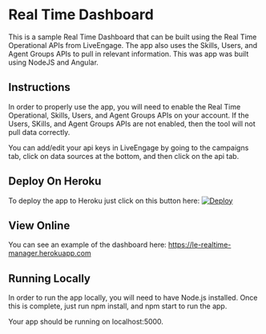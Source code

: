 # Real Time Dashboard

This is a sample Real Time Dashboard that can be built using the Real Time Operational APIs from LiveEngage. The app also uses the Skills, Users, and Agent Groups APIs to pull in relevant information. This was app was built using NodeJS and Angular.

## Instructions

In order to properly use the app, you will need to enable the Real Time Operational, Skills, Users, and Agent Groups APIs on your account. If the Users, SKills, and Agent Groups APIs are not enabled, then the tool will not pull data correctly.

You can add/edit your api keys in LiveEngage by going to the campaigns tab, click on data sources at the bottom, and then click on the api tab.

## Deploy On Heroku

To deploy the app to Heroku just click on this button here: [![Deploy](https://www.herokucdn.com/deploy/button.svg)](https://heroku.com/deploy)

## View Online

You can see an example of the dashboard here: https://le-realtime-manager.herokuapp.com

## Running Locally

In order to run the app locally, you will need to have Node.js installed. Once this is complete, just run npm install, and npm start to run the app.

Your app should be running on localhost:5000.
